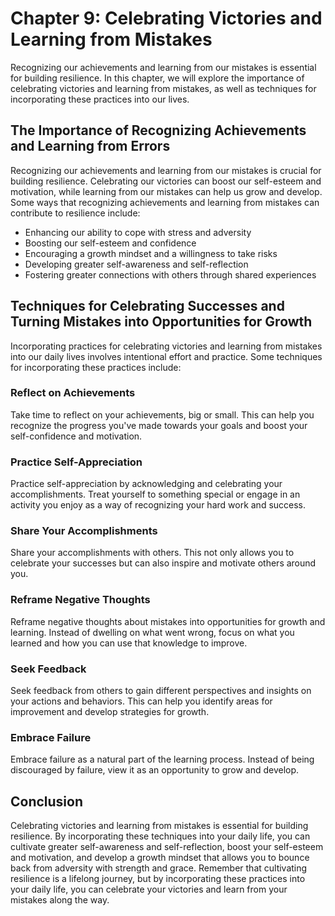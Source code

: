 Chapter 9: Celebrating Victories and Learning from Mistakes
===========================================================

Recognizing our achievements and learning from our mistakes is essential for building resilience. In this chapter, we will explore the importance of celebrating victories and learning from mistakes, as well as techniques for incorporating these practices into our lives.

The Importance of Recognizing Achievements and Learning from Errors
-------------------------------------------------------------------

Recognizing our achievements and learning from our mistakes is crucial for building resilience. Celebrating our victories can boost our self-esteem and motivation, while learning from our mistakes can help us grow and develop. Some ways that recognizing achievements and learning from mistakes can contribute to resilience include:

* Enhancing our ability to cope with stress and adversity
* Boosting our self-esteem and confidence
* Encouraging a growth mindset and a willingness to take risks
* Developing greater self-awareness and self-reflection
* Fostering greater connections with others through shared experiences

Techniques for Celebrating Successes and Turning Mistakes into Opportunities for Growth
---------------------------------------------------------------------------------------

Incorporating practices for celebrating victories and learning from mistakes into our daily lives involves intentional effort and practice. Some techniques for incorporating these practices include:

### Reflect on Achievements

Take time to reflect on your achievements, big or small. This can help you recognize the progress you've made towards your goals and boost your self-confidence and motivation.

### Practice Self-Appreciation

Practice self-appreciation by acknowledging and celebrating your accomplishments. Treat yourself to something special or engage in an activity you enjoy as a way of recognizing your hard work and success.

### Share Your Accomplishments

Share your accomplishments with others. This not only allows you to celebrate your successes but can also inspire and motivate others around you.

### Reframe Negative Thoughts

Reframe negative thoughts about mistakes into opportunities for growth and learning. Instead of dwelling on what went wrong, focus on what you learned and how you can use that knowledge to improve.

### Seek Feedback

Seek feedback from others to gain different perspectives and insights on your actions and behaviors. This can help you identify areas for improvement and develop strategies for growth.

### Embrace Failure

Embrace failure as a natural part of the learning process. Instead of being discouraged by failure, view it as an opportunity to grow and develop.

Conclusion
----------

Celebrating victories and learning from mistakes is essential for building resilience. By incorporating these techniques into your daily life, you can cultivate greater self-awareness and self-reflection, boost your self-esteem and motivation, and develop a growth mindset that allows you to bounce back from adversity with strength and grace. Remember that cultivating resilience is a lifelong journey, but by incorporating these practices into your daily life, you can celebrate your victories and learn from your mistakes along the way.
